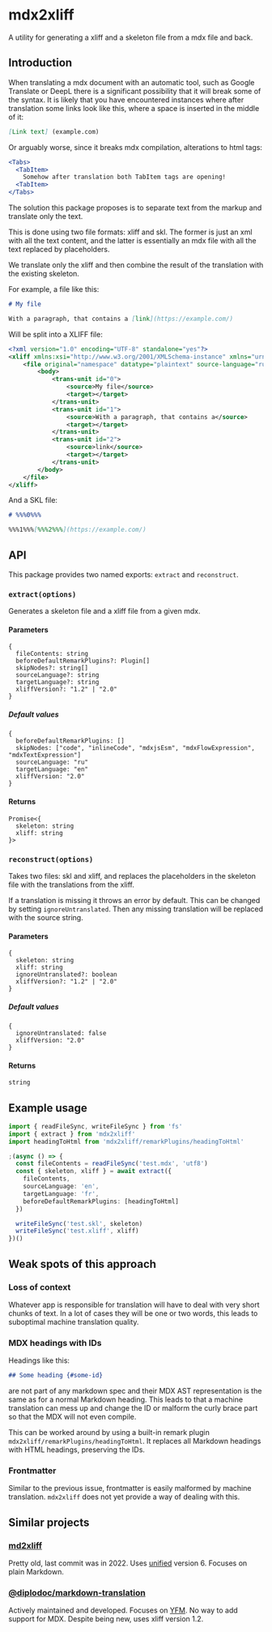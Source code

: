 # mdx2xliff

A utility for generating a xliff and a skeleton file from a mdx file and back.

## Introduction

When translating a mdx document with an automatic tool, such as Google Translate or DeepL there is a significant possibility that it will break some of the syntax.
It is likely that you have encountered instances where after translation some links look like this, where a space is inserted in the middle of it:

```markdown
[Link text] (example.com)
```

Or arguably worse, since it breaks mdx compilation, alterations to html tags:

```jsx
<Tabs>
  <TabItem>
    Somehow after translation both TabItem tags are opening! 
  <TabItem>
</Tabs>
```

The solution this package proposes is to separate text from the markup and translate only the text.

This is done using two file formats: xliff and skl.
The former is just an xml with all the text content, and the latter is essentially an mdx file with all the text replaced by placeholders.

We translate only the xliff and then combine the result of the translation with the existing skeleton.

For example, a file like this:

```markdown
# My file

With a paragraph, that contains a [link](https://example.com/)
```

Will be split into a XLIFF file:

```xml
<?xml version="1.0" encoding="UTF-8" standalone="yes"?>
<xliff xmlns:xsi="http://www.w3.org/2001/XMLSchema-instance" xmlns="urn:oasis:names:tc:xliff:document:1.2" xsi:schemaLocation="urn:oasis:names:tc:xliff:document:1.2 http://docs.oasis-open.org/xliff/v1.2/os/xliff-core-1.2-strict.xsd" version="1.2">
    <file original="namespace" datatype="plaintext" source-language="ru" target-language="en-US">
        <body>
            <trans-unit id="0">
                <source>My file</source>
                <target></target>
            </trans-unit>
            <trans-unit id="1">
                <source>With a paragraph, that contains a</source>
                <target></target>
            </trans-unit>
            <trans-unit id="2">
                <source>link</source>
                <target></target>
            </trans-unit>
        </body>
    </file>
</xliff>
```

And a SKL file:

```markdown
# %%%0%%%

%%%1%%%[%%%2%%%](https://example.com/)
```

## API

This package provides two named exports: `extract` and `reconstruct`.

### `extract(options)`

Generates a skeleton file and a xliff file from a given mdx.

#### Parameters

```
{
  fileContents: string
  beforeDefaultRemarkPlugins?: Plugin[]
  skipNodes?: string[]
  sourceLanguage?: string
  targetLanguage?: string
  xliffVersion?: "1.2" | "2.0"
}
```

##### Default values

```
{
  beforeDefaultRemarkPlugins: []
  skipNodes: ["code", "inlineCode", "mdxjsEsm", "mdxFlowExpression", "mdxTextExpression"]
  sourceLanguage: "ru"
  targetLanguage: "en"
  xliffVersion: "2.0"
}
```

#### Returns

```
Promise<{
  skeleton: string
  xliff: string
}>
```

### `reconstruct(options)`

Takes two files: skl and xliff, and replaces the placeholders in the skeleton file with the translations from the xliff.

If a translation is missing it throws an error by default. This can be changed by setting `ignoreUntranslated`. Then any missing translation will be replaced with the source string.

#### Parameters

```
{
  skeleton: string
  xliff: string
  ignoreUntranslated?: boolean
  xliffVersion?: "1.2" | "2.0"
}
```

##### Default values

```
{
  ignoreUntranslated: false
  xliffVersion: "2.0"
}
```

#### Returns

```typescript
string
```

## Example usage

```typescript
import { readFileSync, writeFileSync } from 'fs'
import { extract } from 'mdx2xliff'
import headingToHtml from 'mdx2xliff/remarkPlugins/headingToHtml'

;(async () => {
  const fileContents = readFileSync('test.mdx', 'utf8')
  const { skeleton, xliff } = await extract({
    fileContents,
    sourceLanguage: 'en',
    targetLanguage: 'fr',
    beforeDefaultRemarkPlugins: [headingToHtml]
  })

  writeFileSync('test.skl', skeleton)
  writeFileSync('test.xliff', xliff)
})()
```

## Weak spots of this approach

### Loss of context

Whatever app is responsible for translation will have to deal with very short chunks of text.
In a lot of cases they will be one or two words, this leads to suboptimal machine translation quality.

### MDX headings with IDs

Headings like this:

```markdown
## Some heading {#some-id}
```

are not part of any markdown spec and their MDX AST representation is the same as for a normal Markdown heading.
This leads to that a machine translation can mess up and change the ID 
or malform the curly brace part so that the MDX will not even compile. 

This can be worked around by using a built-in remark plugin `mdx2xliff/remarkPlugins/headingToHtml`.
It replaces all Markdown headings with HTML headings, preserving the IDs.

### Frontmatter

Similar to the previous issue, frontmatter is easily malformed by machine translation.
`mdx2xliff` does not yet provide a way of dealing with this.

## Similar projects

### [md2xliff](https://github.com/cataria-rocks/md2xliff)

Pretty old, last commit was in 2022. Uses [unified](https://github.com/unifiedjs/unified) version 6. Focuses on plain Markdown.

### [@diplodoc/markdown-translation](https://github.com/diplodoc-platform/translation)

Actively maintained and developed. Focuses on [YFM](https://diplodoc.com/docs/en/index-yfm). No way to add support for MDX.
Despite being new, uses xliff version 1.2.
